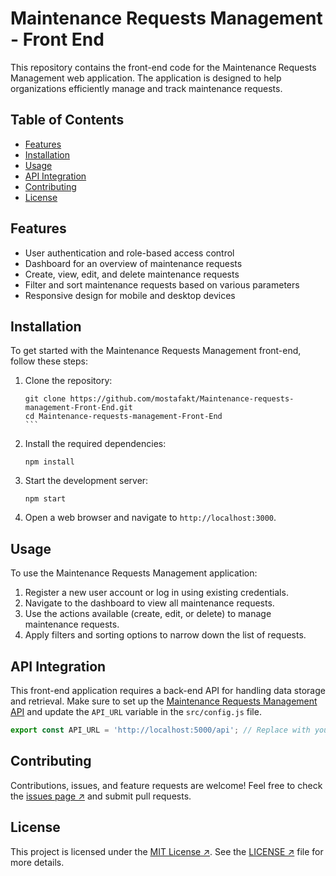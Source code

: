 # Maintenance Requests Management - Front End

This repository contains the front-end code for the Maintenance Requests Management web application. The application is designed to help organizations efficiently manage and track maintenance requests.

## Table of Contents

- [Features](#features)
- [Installation](#installation)
- [Usage](#usage)
- [API Integration](#api-integration)
- [Contributing](#contributing)
- [License](#license)

## Features

- User authentication and role-based access control
- Dashboard for an overview of maintenance requests
- Create, view, edit, and delete maintenance requests
- Filter and sort maintenance requests based on various parameters
- Responsive design for mobile and desktop devices

## Installation

To get started with the Maintenance Requests Management front-end, follow these steps:

1. Clone the repository:

   `````
   git clone https://github.com/mostafakt/Maintenance-requests-management-Front-End.git
   cd Maintenance-requests-management-Front-End
   ```

2. Install the required dependencies:

   ````
   npm install
   ````

3. Start the development server:

   ````
   npm start
   ````

4. Open a web browser and navigate to `http://localhost:3000`.

## Usage

To use the Maintenance Requests Management application:

1. Register a new user account or log in using existing credentials.
2. Navigate to the dashboard to view all maintenance requests.
3. Use the actions available (create, edit, or delete) to manage maintenance requests.
4. Apply filters and sorting options to narrow down the list of requests.

## API Integration

This front-end application requires a back-end API for handling data storage and retrieval. Make sure to set up the [Maintenance Requests Management API](https://github.com/mostafakt/Maintenance-requests-management-Back-End) and update the `API_URL` variable in the `src/config.js` file.

```javascript
export const API_URL = 'http://localhost:5000/api'; // Replace with your API URL
```

## Contributing

Contributions, issues, and feature requests are welcome! Feel free to check the [issues page ↗](https://github.com/mostafakt/Maintenance-requests-management-Front-End/issues) and submit pull requests.

## License

This project is licensed under the [MIT License ↗](https://opensource.org/licenses/MIT). See the [LICENSE ↗](https://github.com/mostafakt/Maintenance-requests-management-Front-End/blob/main/LICENSE) file for more details.
